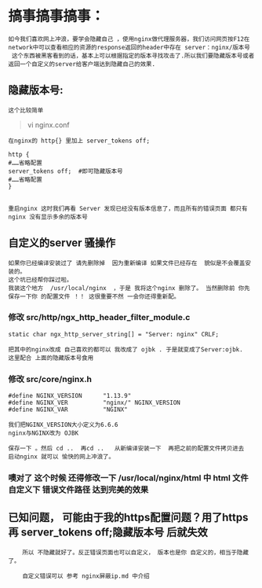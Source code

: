 # 搞事搞事搞事：
	如今我们喜欢网上冲浪，要学会隐藏自己 ，使用nginx做代理服务器，我们访问网页按F12在network中可以查看相应的资源的response返回的header中存在 server：nginx/版本号
	 这个东西被黑客看到的话，基本上可以根据指定的版本寻找攻击了.所以我们要隐藏版本号或者返回一个自定义的server给客户端达到隐藏自己的效果.

 

## 隐藏版本号:
	这个比较简单
>vi nginx.conf

	在nginx的 http{} 里加上 server_tokens off;

	http {
	#……省略配置
	server_tokens off;  #即可隐藏版本号
	#……省略配置
	}

	
	重启nginx 这时我们再看 Server 发现已经没有版本信息了，而且所有的错误页面 都只有nginx 没有显示多余的版本号
 

##  自定义的server 骚操作

	如果你已经编译安装过了 请先删除掉  因为重新编译 如果文件已经存在  貌似是不会覆盖安装的。
	这个坑已经帮你踩过啦。 
	我装这个地方  /usr/local/nginx  ，于是 我将这个nginx 删除了。 当然删除前 你先保存一下你 的配置文件 ！！ 这很重要不然 一会你还得重新配。
	
### 修改  src/http/ngx_http_header_filter_module.c 

	static char ngx_http_server_string[] = "Server: nginx" CRLF;
	
	把其中的nginx改成 自己喜欢的都可以 我改成了 ojbk . 于是就变成了Server:ojbk.   这里配合 上面的隐藏版本号食用


### 修改 src/core/nginx.h 

	#define NGINX_VERSION      "1.13.9"
	#define NGINX_VER          "nginx/" NGINX_VERSION
	#define NGINX_VAR          "NGINX"

	我们把NGINX_VERSION大小定义为6.6.6
	nginx与NGINX改为 OJBK 
	
	保存一下 。然后 cd ..  再cd ..   从新编译安装一下  再把之前的配置文件拷贝进去  启动nginx 就可以 愉快的网上冲浪了。
   
   
###  噢对了 这个时候 还得修改一下 /usr/local/nginx/html 中 html 文件 自定义下 错误文件路径  达到完美的效果 


## 已知问题， 可能由于我的https配置问题？用了https  再 server_tokens off;隐藏版本号 后就失效  
	
		所以 不隐藏就好了。反正错误页面也可以自定义， 版本也是你 自定义的，相当于隐藏了。 
		
		自定义错误可以 参考 nginx屏蔽ip.md 中介绍
   